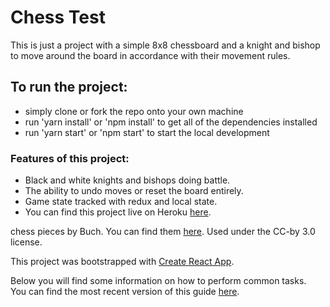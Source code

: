 # Chess Test

This is just a project with a simple 8x8 chessboard and a knight and bishop to move around the board in accordance with their movement rules.

## To run the project:
- simply clone or fork the repo onto your own machine
- run 'yarn install' or 'npm install' to get all of the dependencies installed
- run 'yarn start' or 'npm start' to start the local development

### Features of this project:
- Black and white knights and bishops doing battle.
- The ability to undo moves or reset the board entirely.
- Game state tracked with redux and local state.
- You can find this project live on Heroku [here](https://chess-test.herokuapp.com).

chess pieces by Buch.  You can find them [here](https://opengameart.org/content/chess-pieces-set).  Used under the CC-by 3.0 license.


This project was bootstrapped with [Create React App](https://github.com/facebookincubator/create-react-app).

Below you will find some information on how to perform common tasks.<br>
You can find the most recent version of this guide [here](https://github.com/facebookincubator/create-react-app/blob/master/packages/react-scripts/template/README.md).